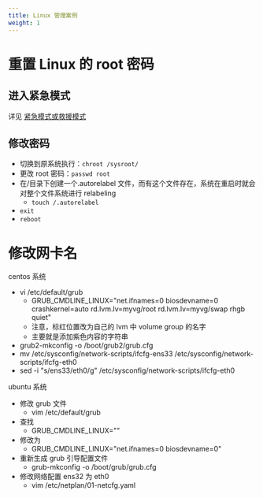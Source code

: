 ```yaml
---
title: Linux 管理案例
weight: 1
---
```


# 重置 Linux 的 root 密码

## 进入紧急模式

详见 [紧急模式或救援模式](/docs/1.操作系统/Linux%20管理/性能评估与故障处理/故障处理/紧急模式或救援模式.md)

## 修改密码

- 切换到原系统执行：`chroot /sysroot/`
- 更改 root 密码：`passwd root`
- 在/目录下创建一个.autorelabel 文件，而有这个文件存在，系统在重启时就会对整个文件系统进行 relabeling
  - `touch /.autorelabel`
- `exit`
- `reboot`

# 修改网卡名

centos 系统

- vi /etc/default/grub
  - GRUB_CMDLINE_LINUX="net.ifnames=0 biosdevname=0 crashkernel=auto rd.lvm.lv=myvg/root rd.lvm.lv=myvg/swap rhgb quiet"
  - 注意，标红位置改为自己的 lvm 中 volume group 的名字
  - 主要就是添加紫色内容的字符串
- grub2-mkconfig -o /boot/grub2/grub.cfg
- mv /etc/sysconfig/network-scripts/ifcfg-ens33 /etc/sysconfig/network-scripts/ifcfg-eth0
- sed -i "s/ens33/eth0/g" /etc/sysconfig/network-scripts/ifcfg-eth0

ubuntu 系统

- 修改 grub 文件
  - vim /etc/default/grub
- 查找
  - GRUB_CMDLINE_LINUX=""
- 修改为
  - GRUB_CMDLINE_LINUX="net.ifnames=0 biosdevname=0"
- 重新生成 grub 引导配置文件
  - grub-mkconfig -o /boot/grub/grub.cfg
- 修改网络配置 ens32 为 eth0
  - vim /etc/netplan/01-netcfg.yaml

